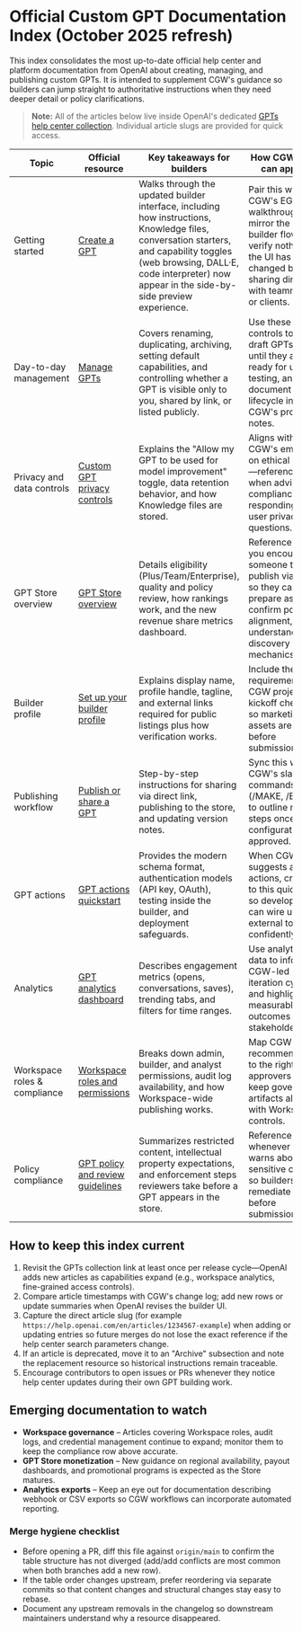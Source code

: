 # Official Custom GPT Documentation Index (October 2025 refresh)

This index consolidates the most up-to-date official help center and platform documentation from OpenAI about creating, managing, and publishing custom GPTs. It is intended to supplement CGW's guidance so builders can jump straight to authoritative instructions when they need deeper detail or policy clarifications.

> **Note:** All of the articles below live inside OpenAI's dedicated [GPTs help center collection](https://help.openai.com/en/collections/9139824-gpts). Individual article slugs are provided for quick access.

| Topic | Official resource | Key takeaways for builders | How CGW users can apply it |
| --- | --- | --- | --- |
| Getting started | [Create a GPT](https://help.openai.com/en/articles/8820655-create-a-gpt) | Walks through the updated builder interface, including how instructions, Knowledge files, conversation starters, and capability toggles (web browsing, DALL·E, code interpreter) now appear in the side-by-side preview experience. | Pair this with CGW's EGBA walkthroughs to mirror the official builder flow and verify nothing in the UI has changed before sharing directions with teammates or clients. |
| Day-to-day management | [Manage GPTs](https://help.openai.com/en/articles/8820614-manage-gpts) | Covers renaming, duplicating, archiving, setting default capabilities, and controlling whether a GPT is visible only to you, shared by link, or listed publicly. | Use these controls to keep draft GPTs private until they are ready for user testing, and document the lifecycle inside CGW's project notes. |
| Privacy and data controls | [Custom GPT privacy controls](https://help.openai.com/en/articles/8595947-custom-gpt-privacy-controls) | Explains the "Allow my GPT to be used for model improvement" toggle, data retention behavior, and how Knowledge files are stored. | Aligns with CGW's emphasis on ethical builds—reference this when advising on compliance or responding to user privacy questions. |
| GPT Store overview | [GPT Store overview](https://help.openai.com/en/articles/8939316-gpt-store-overview) | Details eligibility (Plus/Team/Enterprise), quality and policy review, how rankings work, and the new revenue share metrics dashboard. | Reference before you encourage someone to publish via CGW so they can prepare assets, confirm policy alignment, and understand discovery mechanics. |
| Builder profile | [Set up your builder profile](https://help.openai.com/en/articles/8939335-set-up-your-builder-profile) | Explains display name, profile handle, tagline, and external links required for public listings plus how verification works. | Include these requirements in CGW project kickoff checklists so marketing assets are ready before submission. |
| Publishing workflow | [Publish or share a GPT](https://help.openai.com/en/articles/8820616-publish-or-share-a-gpt) | Step-by-step instructions for sharing via direct link, publishing to the store, and updating version notes. | Sync this with CGW's slash commands (/MAKE, /BUILD) to outline next steps once a configuration is approved. |
| GPT actions | [GPT actions quickstart](https://platform.openai.com/docs/guides/gpt-actions) | Provides the modern schema format, authentication models (API key, OAuth), testing inside the builder, and deployment safeguards. | When CGW suggests adding actions, crosslink to this quickstart so developers can wire up external tools confidently. |
| Analytics | [GPT analytics dashboard](https://help.openai.com/en/articles/8940147-gpt-analytics-dashboard) | Describes engagement metrics (opens, conversations, saves), trending tabs, and filters for time ranges. | Use analytics data to inform CGW-led iteration cycles and highlight measurable outcomes to stakeholders. |
| Workspace roles & compliance | [Workspace roles and permissions](https://help.openai.com/en/collections/9139824-gpts?search=roles) | Breaks down admin, builder, and analyst permissions, audit log availability, and how Workspace-wide publishing works. | Map CGW recommendations to the right approvers and keep governance artifacts aligned with Workspace controls. |
| Policy compliance | [GPT policy and review guidelines](https://help.openai.com/en/articles/8859858-gpt-policy-and-review-guidelines) | Summarizes restricted content, intellectual property expectations, and enforcement steps reviewers take before a GPT appears in the store. | Reference this whenever CGW warns about sensitive content so builders can remediate issues before submission. |

## How to keep this index current

1. Revisit the GPTs collection link at least once per release cycle—OpenAI adds new articles as capabilities expand (e.g., workspace analytics, fine-grained access controls).
2. Compare article timestamps with CGW's change log; add new rows or update summaries when OpenAI revises the builder UI.
3. Capture the direct article slug (for example `https://help.openai.com/en/articles/1234567-example`) when adding or updating entries so future merges do not lose the exact reference if the help center search parameters change.
4. If an article is deprecated, move it to an "Archive" subsection and note the replacement resource so historical instructions remain traceable.
5. Encourage contributors to open issues or PRs whenever they notice help center updates during their own GPT building work.

## Emerging documentation to watch

- **Workspace governance** – Articles covering Workspace roles, audit logs, and credential management continue to expand; monitor them to keep the compliance row above accurate.
- **GPT Store monetization** – New guidance on regional availability, payout dashboards, and promotional programs is expected as the Store matures.
- **Analytics exports** – Keep an eye out for documentation describing webhook or CSV exports so CGW workflows can incorporate automated reporting.

### Merge hygiene checklist

- Before opening a PR, diff this file against `origin/main` to confirm the table structure has not diverged (add/add conflicts are most common when both branches add a new row).
- If the table order changes upstream, prefer reordering via separate commits so that content changes and structural changes stay easy to rebase.
- Document any upstream removals in the changelog so downstream maintainers understand why a resource disappeared.
